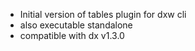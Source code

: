 * Initial version of tables plugin for dxw cli
* also executable standalone
* compatible with dx v1.3.0 